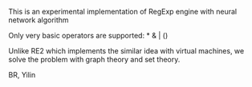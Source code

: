 ﻿This is an experimental implementation of RegExp engine with neural network algorithm

Only very basic operators are supported: * & | ()

Unlike RE2 which implements the similar idea with virtual machines,
we solve the problem with graph theory and set theory.


BR,
Yilin